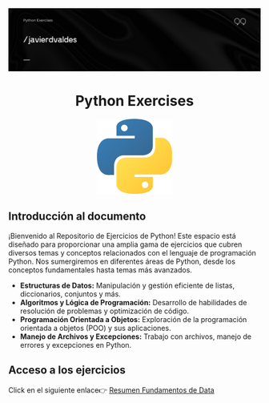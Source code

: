<div align="center">
    <img src="readme_img/portada.png" width="">
</div>

<div align="center">
    <h1>Python Exercises</h1>
    <img src="readme_img/logo.png" width="150px">
</div>

## Introducción al documento

¡Bienvenido al Repositorio de Ejercicios de Python! Este espacio está diseñado para proporcionar una amplia gama de ejercicios que cubren diversos temas y conceptos relacionados con el lenguaje de programación Python. 
Nos sumergiremos en diferentes áreas de Python, desde los conceptos fundamentales hasta temas más avanzados.

- **Estructuras de Datos:** Manipulación y gestión eficiente de listas, diccionarios, conjuntos y más.
- **Algoritmos y Lógica de Programación:** Desarrollo de habilidades de resolución de problemas y optimización de código.
- **Programación Orientada a Objetos:** Exploración de la programación orientada a objetos (POO) y sus aplicaciones.
- **Manejo de Archivos y Excepciones:** Trabajo con archivos, manejo de errores y excepciones en Python.

## Acceso a los ejercicios
Click en el siguiente enlace👉 [Resumen Fundamentos de Data](summary.md)

